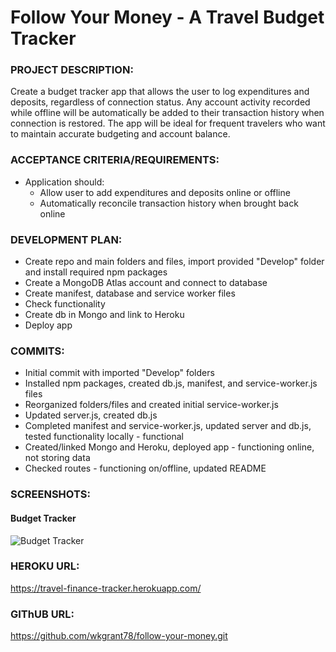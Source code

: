 # Follow Your Money - A Travel Budget Tracker

### PROJECT DESCRIPTION:
Create a budget tracker app that allows the user to log expenditures and deposits, regardless of connection status. Any account activity recorded while offline will be automatically be added to their transaction history when connection is restored. The app will be ideal for frequent travelers who want to maintain accurate budgeting and account balance.

### ACCEPTANCE CRITERIA/REQUIREMENTS:
* Application should: 
    * Allow user to add expenditures and deposits online or offline
    * Automatically reconcile transaction history when brought back online

### DEVELOPMENT PLAN:
* Create repo and main folders and files, import provided "Develop" folder and install required npm packages
* Create a MongoDB Atlas account and connect to database
* Create manifest, database and service worker files
* Check functionality
* Create db in Mongo and link to Heroku
* Deploy app

### COMMITS:
* Initial commit with imported "Develop" folders
* Installed npm packages, created db.js, manifest, and service-worker.js files
* Reorganized folders/files and created initial service-worker.js
* Updated server.js, created db.js
* Completed manifest and service-worker.js, updated server and db.js, tested functionality locally - functional
* Created/linked Mongo and Heroku, deployed app - functioning online, not storing data
* Checked routes - functioning on/offline, updated README

### SCREENSHOTS:

#### Budget Tracker
<img src="../img/screenshot.png" alt="Budget Tracker">

### HEROKU URL:

https://travel-finance-tracker.herokuapp.com/

### GIThUB URL:

https://github.com/wkgrant78/follow-your-money.git